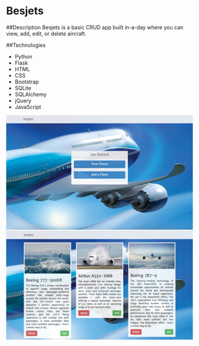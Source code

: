 # Besjets

##Description
Besjets is a basic CRUD app built in-a-day where you can view, add, edit, or delete aircraft.

##Technologies
  - Python
  - Flask
  - HTML
  - CSS
  - Bootstrap
  - SQLite
  - SQLAlchemy
  - jQuery
  - JavaScript


  ![alt tag](./static/stylesheets/images/besjets-home.png)
  ![alt tag](./static/stylesheets/images/besjets.png)
